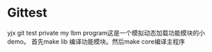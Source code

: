 # Gittest
yjx git test private
my lbm program这是一个模拟动态加载功能模块的小demo。 首先make lib 编译功能模块。然后make core编译主程序
